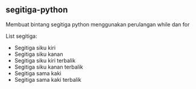 ## segitiga-python

Membuat bintang segitiga python menggunakan perulangan while dan for

List segitiga:
- Segitiga siku kiri
- Segitiga siku kanan
- Segitiga siku kiri terbalik
- Segitiga siku kanan terbalik
- Segitiga sama kaki
- Segitiga sama kaki terbalik
